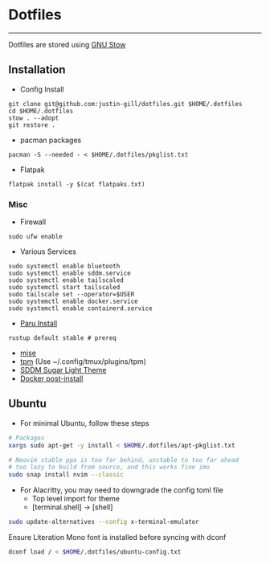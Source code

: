 # Dotfiles
---
Dotfiles are stored using [GNU Stow](https://www.gnu.org/software/stow/)

## Installation
* Config Install
```
git clone git@github.com:justin-gill/dotfiles.git $HOME/.dotfiles
cd $HOME/.dotfiles
stow . --adopt
git restore .
```

* pacman packages
```
pacman -S --needed - < $HOME/.dotfiles/pkglist.txt
```

* Flatpak
```
flatpak install -y $(cat flatpaks.txt)
```

### Misc
* Firewall
```
sudo ufw enable
```
* Various Services
```
sudo systemctl enable bluetooth
sudo systemctl enable sddm.service
sudo systemctl enable tailscaled
sudo systemctl start tailscaled
sudo tailscale set --operator=$USER 
sudo systemctl enable docker.service
sudo systemctl enable containerd.service
```
* [Paru Install](https://github.com/Morganamilo/paru)
```
rustup default stable # prereq
```

* [mise](https://mise.jdx.dev/installing-mise.html)
* [tpm](https://github.com/tmux-plugins/tpm) (Use ~/.config/tmux/plugins/tpm)
* [SDDM Sugar Light Theme](https://github.com/MarianArlt/sddm-sugar-light?tab=readme-ov-file#installing-the-theme)
* [Docker post-install](https://docs.docker.com/engine/install/linux-postinstall/)


## Ubuntu
* For minimal Ubuntu, follow these steps
```bash
# Packages
xargs sudo apt-get -y install < $HOME/.dotfiles/apt-pkglist.txt
```

```bash
# Neovim stable ppa is too far behind, unstable to too far ahead
# too lazy to build from source, and this works fine imo
sudo snap install nvim --classic
```

* For Alacritty, you may need to downgrade the config toml file
    * Top level import for theme
    * [terminal.shell] -> [shell]

```bash
sudo update-alternatives --config x-terminal-emulator
```

Ensure Literation Mono font is installed before syncing with dconf
```bash
dconf load / < $HOME/.dotfiles/ubuntu-config.txt
```
